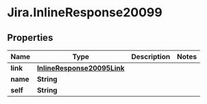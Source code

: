 # Jira.InlineResponse20099

## Properties

Name | Type | Description | Notes
------------ | ------------- | ------------- | -------------
**link** | [**InlineResponse20095Link**](InlineResponse20095Link.md) |  | 
**name** | **String** |  | 
**self** | **String** |  | 


